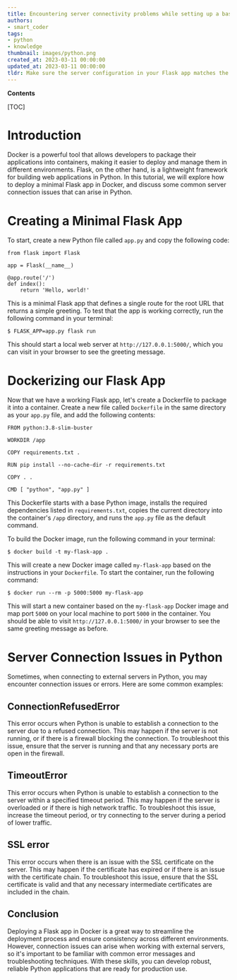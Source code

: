 ```yaml
---
title: Encountering server connectivity problems while setting up a basic flask application using the docker platform
authors:
- smart_coder
tags:
- python
- knowledge
thumbnail: images/python.png
created_at: 2023-03-11 00:00:00
updated_at: 2023-03-11 00:00:00
tldr: Make sure the server configuration in your Flask app matches the container`s network configuration.
---
```


**Contents**

[TOC]

# Introduction

Docker is a powerful tool that allows developers to package their applications into containers, making it easier to deploy and manage them in different environments. Flask, on the other hand, is a lightweight framework for building web applications in Python. In this tutorial, we will explore how to deploy a minimal Flask app in Docker, and discuss some common server connection issues that can arise in Python.

# Creating a Minimal Flask App

To start, create a new Python file called `app.py` and copy the following code:

```
from flask import Flask

app = Flask(__name__)

@app.route('/')
def index():
    return 'Hello, world!'
```

This is a minimal Flask app that defines a single route for the root URL that returns a simple greeting. To test that the app is working correctly, run the following command in your terminal:

```
$ FLASK_APP=app.py flask run
```

This should start a local web server at `http://127.0.0.1:5000/`, which you can visit in your browser to see the greeting message.

# Dockerizing our Flask App

Now that we have a working Flask app, let's create a Dockerfile to package it into a container. Create a new file called `Dockerfile` in the same directory as your `app.py` file, and add the following contents:

```
FROM python:3.8-slim-buster

WORKDIR /app

COPY requirements.txt .

RUN pip install --no-cache-dir -r requirements.txt

COPY . .

CMD [ "python", "app.py" ]
```

This Dockerfile starts with a base Python image, installs the required dependencies listed in `requirements.txt`, copies the current directory into the container's `/app` directory, and runs the `app.py` file as the default command.

To build the Docker image, run the following command in your terminal:

```
$ docker build -t my-flask-app .
```

This will create a new Docker image called `my-flask-app` based on the instructions in your `Dockerfile`. To start the container, run the following command:

```
$ docker run --rm -p 5000:5000 my-flask-app
```

This will start a new container based on the `my-flask-app` Docker image and map port `5000` on your local machine to port `5000` in the container. You should be able to visit `http://127.0.0.1:5000/` in your browser to see the same greeting message as before.

# Server Connection Issues in Python

Sometimes, when connecting to external servers in Python, you may encounter connection issues or errors. Here are some common examples:

## ConnectionRefusedError

This error occurs when Python is unable to establish a connection to the server due to a refused connection. This may happen if the server is not running, or if there is a firewall blocking the connection. To troubleshoot this issue, ensure that the server is running and that any necessary ports are open in the firewall.

## TimeoutError

This error occurs when Python is unable to establish a connection to the server within a specified timeout period. This may happen if the server is overloaded or if there is high network traffic. To troubleshoot this issue, increase the timeout period, or try connecting to the server during a period of lower traffic.

## SSL error

This error occurs when there is an issue with the SSL certificate on the server. This may happen if the certificate has expired or if there is an issue with the certificate chain. To troubleshoot this issue, ensure that the SSL certificate is valid and that any necessary intermediate certificates are included in the chain.

## Conclusion

Deploying a Flask app in Docker is a great way to streamline the deployment process and ensure consistency across different environments. However, connection issues can arise when working with external servers, so it's important to be familiar with common error messages and troubleshooting techniques. With these skills, you can develop robust, reliable Python applications that are ready for production use.

